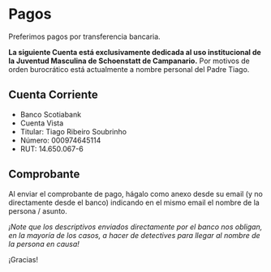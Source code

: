 # Pagos

Preferimos pagos por transferencia bancaria.

**La siguiente Cuenta está exclusivamente dedicada al uso institucional de la Juventud Masculina de Schoenstatt de Campanario.** Por motivos de orden burocrático está actualmente a nombre personal del Padre Tiago.

## Cuenta Corriente

* Banco Scotiabank
* Cuenta Vista
* Titular: Tiago Ribeiro Soubrinho
* Número: 000974645114
* RUT: 14.650.067-6

## Comprobante

Al enviar el comprobante de pago, hágalo como anexo desde su email \(y no directamente desde el banco\) indicando en el mismo email el nombre de la persona / asunto.

_¡Note que los descriptivos enviados directamente por el banco nos obligan, en la mayoría de los casos, a hacer de detectives para llegar al nombre de la persona en causa!_

¡Gracias!

